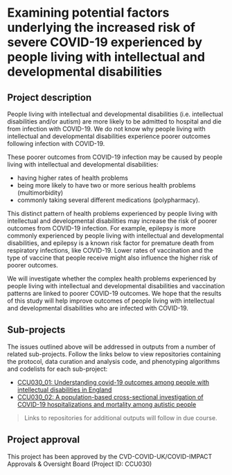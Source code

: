 # Examining potential factors underlying the increased risk of severe COVID-19 experienced by people living with intellectual and developmental disabilities

## Project description

People living with intellectual and developmental disabilities (i.e. intellectual disabilities and/or autism) are more likely to be admitted to hospital and die from infection with COVID-19. We do not know why people living with intellectual and developmental disabilities experience poorer outcomes following infection with COVID-19.

These poorer outcomes from COVID-19 infection may be caused by people living with intellectual and developmental disabilities:

* having higher rates of health problems
* being more likely to have two or more serious health problems (multimorbidity)
* commonly taking several different medications (polypharmacy).

This distinct pattern of health problems experienced by people living with intellectual and developmental disabilities may increase the risk of poorer outcomes from COVID-19 infection. For example, epilepsy is more commonly experienced by people living with intellectual and developmental disabilities, and epilepsy is a known risk factor for premature death from respiratory infections, like COVID-19.  Lower rates of vaccination and the type of vaccine that people receive might also influence the higher risk of poorer outcomes.

We will investigate whether the complex health problems experienced by people living with intellectual and developmental disabilities and vaccination patterns are linked to poorer COVID-19 outcomes. We hope that the results of this study will help improve outcomes of people living with intellectual and developmental disabilities who are infected with COVID-19.

## Sub-projects

The issues outlined above will be addressed in outputs from a number of related sub-projects.  Follow the links below to view repositories containing the protocol, data curation and analysis code, and phenotyping algorithms and codelists for each sub-project:

* [CCU030_01: Understanding covid-19 outcomes among people with intellectual disabilities in England](https://github.com/BHFDSC/CCU030_01)
* [CCU030_02: A population-based cross-sectional investigation of COVID-19 hospitalizations and mortality among autistic people](https://github.com/BHFDSC/CCU030_02)

> Links to repositories for additional outputs will follow in due course.

## Project approval

This project has been approved by the CVD-COVID-UK/COVID-IMPACT Approvals & Oversight Board (Project ID: CCU030)
